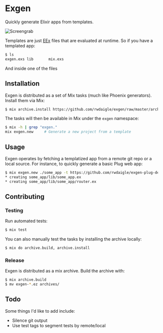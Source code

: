 # Exgen

Quickly generate Elixir apps from templates.

![Screengrab]()

Templates are just [EEx](http://elixir-lang.org/docs/stable/eex/EEx.html) files that are evaluated at runtime. So if you have a templated app:

```bash
$ ls
exgen.exs lib       mix.exs
```

And inside one of the files

## Installation

Exgen is distributed as a set of Mix tasks (much like Phoenix generators). Install them via Mix:

```bash
$ mix archive.install https://github.com/rwdaigle/exgen/raw/master/archives/exgen-0.5.0.ez
```

The tasks will then be available in Mix under the `exgen` namespace:

```bash
$ mix -h | grep "exgen."
mix exgen.new     # Generate a new project from a template
```

## Usage

Exgen operates by fetching a templatized app from a remote git repo or a local source. For instance, to quickly generate a basic Plug web app:

```bash
$ mix exgen.new ./some_app -t https://github.com/rwdaigle/exgen-plug-default.git
* creating some_app/lib/some_app.ex
* creating some_app/lib/some_app/router.ex
```

## Contributing

### Testing

Run automated tests:

```bash
$ mix test
```

You can also manually test the tasks by installing the archive locally:

```bash
$ mix do archive.build, archive.install
```

### Release

Exgen is distributed as a mix archive. Build the archive with:

```bash
$ mix archive.build
$ mv exgen-*.ez archives/
```

## Todo

Some things I'd like to add include:

* Silence git output
* Use test tags to segment tests by remote/local
